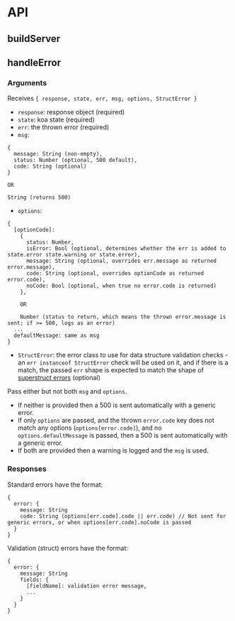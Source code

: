 # API

## buildServer

## handleError

### Arguments

Receives `{ response, state, err, msg, options, StructError }`
* `response`: response object (required)
* `state`: koa state (required)
* `err`: the thrown error (required)
* `msg`:
```
{
  message: String (non-empty),
  status: Number (optional, 500 default),
  code: String (optional)
}

OR

String (returns 500)
```
* `options`:
```
{
  [optionCode]:
    {
      status: Number,
      isError: Bool (optional, determines whether the err is added to state.error state.warning or state.error),
      message: String (optional, overrides err.message as returned error.message),
      code: String (optional, overrides optionCode as returned error.code),
      noCode: Bool (optional, when true no error.code is returned)
    },

    OR

    Number (status to return, which means the thrown error.message is sent; if >= 500, logs as an error)
  ...
  defaultMessage: same as msg
}
```
* `StructError`: the error class to use for data structure validation checks - an `err instanceof StructError` check will be used on it, and if there is a match, the passed `err` shape is expected to match the shape of [superstruct errors](https://www.npmjs.com/package/superstruct) (optional)

Pass either but not both `msg` and `options`.
* If neither is provided then a 500 is sent automatically with a generic error.
* If only `options` are passed, and the thrown `error.code` key does not match any options (`options[error.code]`), and no `options.defaultMessage` is passed, then a 500 is sent automatically with a generic error.
* If both are provided then a warning is logged and the `msg` is used.

### Responses
Standard errors have the format:
```
{
  error: {
    message: String
    code: String (options[err.code].code || err.code) // Not sent for generic errors, or when options[err.code].noCode is passed
  }
}
```

Validation (struct) errors have the format:
```
{
  error: {
    message: String
    fields: {
      [fieldName]: validation error message,
      ...
    }
  }
}
```
